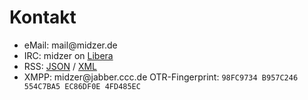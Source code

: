 # Kontakt

* eMail: mail<span hidden>.nospam</span>@midzer.de
* IRC: midzer on [Libera](https://libera.chat)
* RSS: [JSON](https://midzer.de/feed.json) / [XML](https://midzer.de/sitemap.xml)
* XMPP: midzer<span hidden>.nospam</span>@jabber.ccc.de OTR-Fingerprint: `98FC9734 B957C246 554C7BA5 EC86DF0E 4FD485EC`
